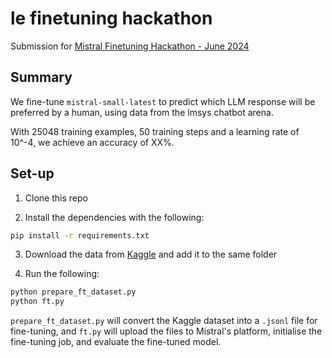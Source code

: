 # le finetuning hackathon
Submission for [Mistral Finetuning Hackathon - June 2024](https://mistral.ai/news/2024-ft-hackathon/)

## Summary

We fine-tune `mistral-small-latest` to predict which LLM response will be preferred by a human, using data from the lmsys chatbot arena.

With 25048 training examples, 50 training steps and a learning rate of 10^-4, we achieve an accuracy of XX%. 

## Set-up

1. Clone this repo

2. Install the dependencies with the following:

```bash
pip install -r requirements.txt
```

3. Download the data from [Kaggle](https://www.kaggle.com/competitions/lmsys-chatbot-arena/data) and add it to the same folder

4. Run the following:

```bash
python prepare_ft_dataset.py
python ft.py
```

`prepare_ft_dataset.py` will convert the Kaggle dataset into a `.jsonl` file for fine-tuning, and `ft.py` will upload the files to Mistral's platform, initialise the fine-tuning job, and evaluate the fine-tuned model.
